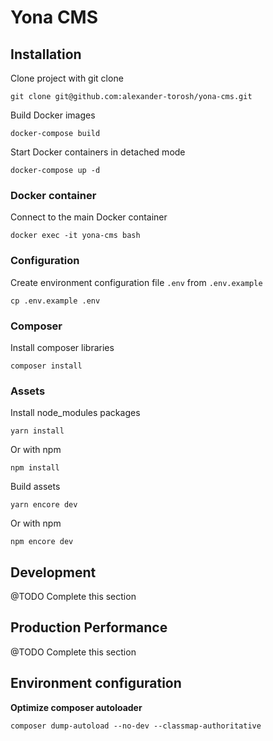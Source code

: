# Yona CMS

## Installation

Clone project with git clone

    git clone git@github.com:alexander-torosh/yona-cms.git
    
Build Docker images

    docker-compose build
    
Start Docker containers in detached mode

    docker-compose up -d
    
### Docker container
    
Connect to the main Docker container

    docker exec -it yona-cms bash
    
### Configuration
    
Create environment configuration file `.env` from `.env.example`

    cp .env.example .env
    
### Composer
    
Install composer libraries

    composer install
    
### Assets
    
Install node_modules packages

    yarn install
    
Or with npm

    npm install
    
Build assets

    yarn encore dev
    
Or with npm

    npm encore dev
    
## Development

@TODO Complete this section
    
## Production Performance

@TODO Complete this section

## Environment configuration

**Optimize composer autoloader**

    composer dump-autoload --no-dev --classmap-authoritative